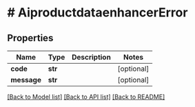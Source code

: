 # # AiproductdataenhancerError


## Properties 


Name | Type | Description | Notes
------------ | ------------- | ------------- | -------------
**code**| **str** |   | [optional]
**message**| **str** |   | [optional]


[[Back to Model list]](../../README.md#models) [[Back to API list]](../../README.md#endpoints) [[Back to README]](../../README.md)

